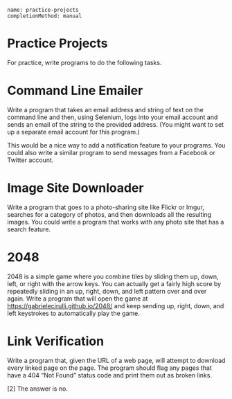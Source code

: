 ```ngMeta
name: practice-projects
completionMethod: manual
```
# Practice Projects
For practice, write programs to do the following tasks.

# Command Line Emailer
Write a program that takes an email address and string of text on the command line and then, using Selenium, logs into your email account and sends an email of the string to the provided address. (You might want to set up a separate email account for this program.)

This would be a nice way to add a notification feature to your programs. You could also write a similar program to send messages from a Facebook or Twitter account.

# Image Site Downloader
Write a program that goes to a photo-sharing site like Flickr or Imgur, searches for a category of photos, and then downloads all the resulting images. You could write a program that works with any photo site that has a search feature.

# 2048
2048 is a simple game where you combine tiles by sliding them up, down, left, or right with the arrow keys. You can actually get a fairly high score by repeatedly sliding in an up, right, down, and left pattern over and over again. Write a program that will open the game at <span><a href="https://gabrielecirulli.github.io/2048/">https://gabrielecirulli.github.io/2048/</a></span> and keep sending up, right, down, and left keystrokes to automatically play the game.

# Link Verification
Write a program that, given the URL of a web page, will attempt to download every linked page on the page. The program should flag any pages that have a 404 “Not Found” status code and print them out as broken links.



[2] The answer is no.